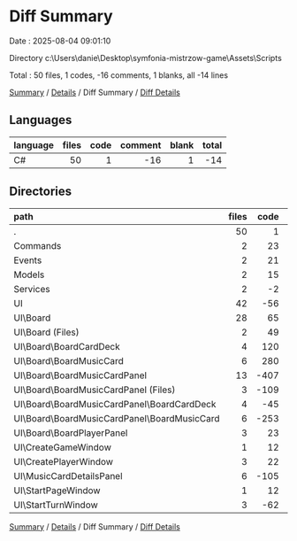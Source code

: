# Diff Summary

Date : 2025-08-04 09:01:10

Directory c:\\Users\\danie\\Desktop\\symfonia-mistrzow-game\\Assets\\Scripts

Total : 50 files,  1 codes, -16 comments, 1 blanks, all -14 lines

[Summary](results.md) / [Details](details.md) / Diff Summary / [Diff Details](diff-details.md)

## Languages
| language | files | code | comment | blank | total |
| :--- | ---: | ---: | ---: | ---: | ---: |
| C# | 50 | 1 | -16 | 1 | -14 |

## Directories
| path | files | code | comment | blank | total |
| :--- | ---: | ---: | ---: | ---: | ---: |
| . | 50 | 1 | -16 | 1 | -14 |
| Commands | 2 | 23 | 0 | 2 | 25 |
| Events | 2 | 21 | 0 | 4 | 25 |
| Models | 2 | 15 | 0 | 2 | 17 |
| Services | 2 | -2 | -1 | 2 | -1 |
| UI | 42 | -56 | -15 | -9 | -80 |
| UI\\Board | 28 | 65 | -3 | 11 | 73 |
| UI\\Board (Files) | 2 | 49 | 0 | 11 | 60 |
| UI\\Board\\BoardCardDeck | 4 | 120 | 0 | 21 | 141 |
| UI\\Board\\BoardMusicCard | 6 | 280 | 11 | 52 | 343 |
| UI\\Board\\BoardMusicCardPanel | 13 | -407 | -14 | -82 | -503 |
| UI\\Board\\BoardMusicCardPanel (Files) | 3 | -109 | -3 | -25 | -137 |
| UI\\Board\\BoardMusicCardPanel\\BoardCardDeck | 4 | -45 | 0 | -11 | -56 |
| UI\\Board\\BoardMusicCardPanel\\BoardMusicCard | 6 | -253 | -11 | -46 | -310 |
| UI\\Board\\BoardPlayerPanel | 3 | 23 | 0 | 9 | 32 |
| UI\\CreateGameWindow | 1 | 12 | 0 | 2 | 14 |
| UI\\CreatePlayerWindow | 3 | 22 | 0 | 8 | 30 |
| UI\\MusicCardDetailsPanel | 6 | -105 | -12 | -20 | -137 |
| UI\\StartPageWindow | 1 | 12 | 0 | 2 | 14 |
| UI\\StartTurnWindow | 3 | -62 | 0 | -12 | -74 |

[Summary](results.md) / [Details](details.md) / Diff Summary / [Diff Details](diff-details.md)